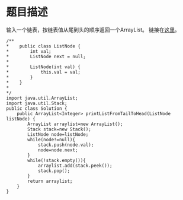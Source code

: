 # 题目描述
输入一个链表，按链表值从尾到头的顺序返回一个ArrayList。 链接在[这里](https://www.nowcoder.com/practice/d0267f7f55b3412ba93bd35cfa8e8035?tpId=13&tqId=11156&tPage=1&rp=1&ru=/ta/coding-interviews&qru=/ta/coding-interviews/question-ranking)。
```
/**
*    public class ListNode {
*        int val;
*        ListNode next = null;
*
*        ListNode(int val) {
*            this.val = val;
*        }
*    }
*
*/
import java.util.ArrayList;
import java.util.Stack;
public class Solution {
    public ArrayList<Integer> printListFromTailToHead(ListNode listNode) {
        ArrayList arraylist=new ArrayList();
        Stack stack=new Stack();
        ListNode node=listNode;
        while(node!=null){
            stack.push(node.val);
            node=node.next;
        }
        while(!stack.empty()){
            arraylist.add(stack.peek());
            stack.pop();
        }
        return arraylist;
    }
}
```